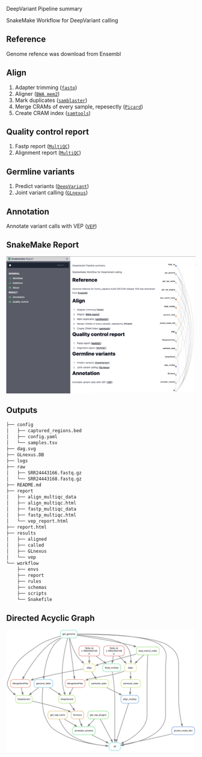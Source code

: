 DeepVariant Pipeline summary

SnakeMake Workflow for DeepVariant calling

## Reference
Genome refence was download from Ensembl
## Align
1. Adapter trimming ([`fastp`](https://github.com/OpenGene/fastp))
2. Aligner ([`BWA mem2`](http://bio-bwa.sourceforge.net))
3. Mark duplicates ([`samblaster`](https://github.com/GregoryFaust/samblaster))
4. Merge CRAMs of every sample, repesectly ([`Picard`](https://broadinstitute.github.io/picard))
5. Create CRAM index ([`samtools`](http://www.htslib.org))
## Quality control report
1. Fastp report ([`MultiQC`](https://multiqc.info))
2. Alignment report ([`MultiQC`](https://multiqc.info))
## Germline variants
1. Predict variants ([`DeepVariant`](https://github.com/google/deepvariant))
1. Joint variant calling ([`GLnexus`](https://github.com/dnanexus-rnd/GLnexus))
## Annotation
Annotate variant calls with VEP ([`VEP`](https://www.ensembl.org/info/docs/tools/vep/index.html))
## SnakeMake Report
![](example/report.png)
## Outputs
```text
├── config
│   ├── captured_regions.bed
│   ├── config.yaml
│   └── samples.tsv
├── dag.svg
├── GLnexus.DB
├── logs
├── raw
│   ├── SRR24443166.fastq.gz
│   └── SRR24443168.fastq.gz
├── README.md
├── report
│   ├── align_multiqc_data
│   ├── align_multiqc.html
│   ├── fastp_multiqc_data
│   ├── fastp_multiqc.html
│   └── vep_report.html
├── report.html
├── results
│   ├── aligned
│   ├── called
│   ├── GLnexus
│   └── vep
└── workflow
    ├── envs
    ├── report
    ├── rules
    ├── schemas
    ├── scripts
    └── Snakefile
```
## Directed Acyclic Graph
![](example/dag.svg)